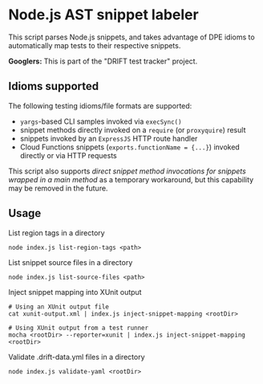 # Node.js AST snippet labeler

This script parses Node.js snippets, and takes advantage of DPE idioms to automatically map tests to their respective snippets.

**Googlers:** This is part of the "DRIFT test tracker" project.

## Idioms supported

The following testing idioms/file formats are supported:

- `yargs`-based CLI samples invoked via `execSync()`
- snippet methods directly invoked on a `require` (or `proxyquire`) result
- snippets invoked by an `ExpressJS` HTTP route handler
- Cloud Functions snippets (`exports.functionName = {...}`) invoked directly or via HTTP requests

This script also supports _direct snippet method invocations for snippets wrapped in a main method_ as a temporary workaround, but this capability may be removed in the future.

## Usage

List region tags in a directory

```
node index.js list-region-tags <path>
```

List snippet source files in a directory

```
node index.js list-source-files <path>
```

Inject snippet mapping into XUnit output

```
# Using an XUnit output file
cat xunit-output.xml | index.js inject-snippet-mapping <rootDir>

# Using XUnit output from a test runner
mocha <rootDir> --reporter=xunit | index.js inject-snippet-mapping <rootDir>
```

Validate .drift-data.yml files in a directory

```
node index.js validate-yaml <rootDir>
```
